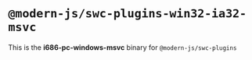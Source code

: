# `@modern-js/swc-plugins-win32-ia32-msvc`

This is the **i686-pc-windows-msvc** binary for `@modern-js/swc-plugins`
